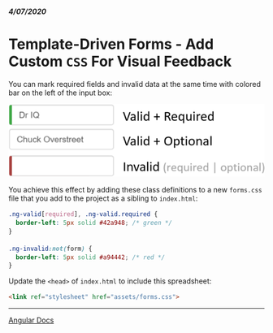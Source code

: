 ##### 4/07/2020
# Template-Driven Forms - Add Custom `CSS` For Visual Feedback
You can mark required fields and invalid data at the same time with colored bar on the left of the input box:

![Validity Requested Indicator](../../../Assets/validityRequiredIndicator.png)

You achieve this effect by adding these class definitions to a new `forms.css` file that you add to the project as a sibling to `index.html`:

```css
.ng-valid[required], .ng-valid.required {
  border-left: 5px solid #42a948; /* green */
}

.ng-invalid:not(form) {
  border-left: 5px solid #a94442; /* red */
}
```

Update the `<head>` of `index.html` to include this spreadsheet:

```html
<link ref="stylesheet" href="assets/forms.css">
```

---

[Angular Docs](https://angular.io/guide/forms#track-control-state-and-validity-with-ngmodel)